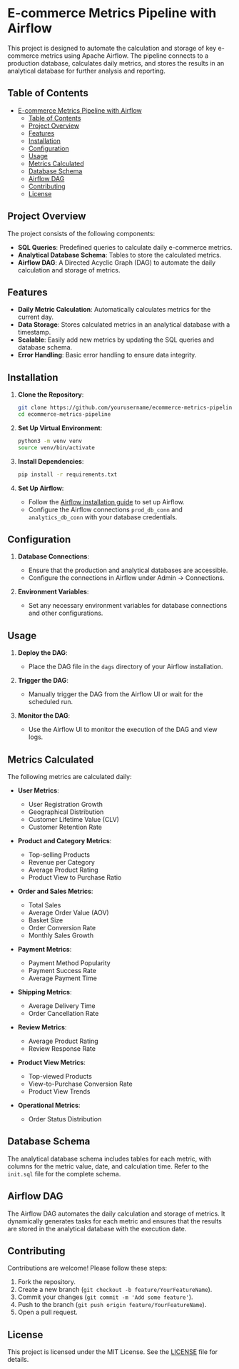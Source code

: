 # E-commerce Metrics Pipeline with Airflow

This project is designed to automate the calculation and storage of key e-commerce metrics using Apache Airflow. The pipeline connects to a production database, calculates daily metrics, and stores the results in an analytical database for further analysis and reporting.

## Table of Contents

- [E-commerce Metrics Pipeline with Airflow](#e-commerce-metrics-pipeline-with-airflow)
  - [Table of Contents](#table-of-contents)
  - [Project Overview](#project-overview)
  - [Features](#features)
  - [Installation](#installation)
  - [Configuration](#configuration)
  - [Usage](#usage)
  - [Metrics Calculated](#metrics-calculated)
  - [Database Schema](#database-schema)
  - [Airflow DAG](#airflow-dag)
  - [Contributing](#contributing)
  - [License](#license)

## Project Overview

The project consists of the following components:

- **SQL Queries**: Predefined queries to calculate daily e-commerce metrics.
- **Analytical Database Schema**: Tables to store the calculated metrics.
- **Airflow DAG**: A Directed Acyclic Graph (DAG) to automate the daily calculation and storage of metrics.

## Features

- **Daily Metric Calculation**: Automatically calculates metrics for the current day.
- **Data Storage**: Stores calculated metrics in an analytical database with a timestamp.
- **Scalable**: Easily add new metrics by updating the SQL queries and database schema.
- **Error Handling**: Basic error handling to ensure data integrity.

## Installation

1. **Clone the Repository**:
   ```bash
   git clone https://github.com/yourusername/ecommerce-metrics-pipeline.git
   cd ecommerce-metrics-pipeline
   ```

2. **Set Up Virtual Environment**:
   ```bash
   python3 -m venv venv
   source venv/bin/activate
   ```

3. **Install Dependencies**:
   ```bash
   pip install -r requirements.txt
   ```

4. **Set Up Airflow**:
   - Follow the [Airflow installation guide](https://airflow.apache.org/docs/apache-airflow/stable/installation.html) to set up Airflow.
   - Configure the Airflow connections `prod_db_conn` and `analytics_db_conn` with your database credentials.

## Configuration

1. **Database Connections**:
   - Ensure that the production and analytical databases are accessible.
   - Configure the connections in Airflow under Admin -> Connections.

2. **Environment Variables**:
   - Set any necessary environment variables for database connections and other configurations.

## Usage

1. **Deploy the DAG**:
   - Place the DAG file in the `dags` directory of your Airflow installation.

2. **Trigger the DAG**:
   - Manually trigger the DAG from the Airflow UI or wait for the scheduled run.

3. **Monitor the DAG**:
   - Use the Airflow UI to monitor the execution of the DAG and view logs.

## Metrics Calculated

The following metrics are calculated daily:

- **User Metrics**:
  - User Registration Growth
  - Geographical Distribution
  - Customer Lifetime Value (CLV)
  - Customer Retention Rate

- **Product and Category Metrics**:
  - Top-selling Products
  - Revenue per Category
  - Average Product Rating
  - Product View to Purchase Ratio

- **Order and Sales Metrics**:
  - Total Sales
  - Average Order Value (AOV)
  - Basket Size
  - Order Conversion Rate
  - Monthly Sales Growth

- **Payment Metrics**:
  - Payment Method Popularity
  - Payment Success Rate
  - Average Payment Time

- **Shipping Metrics**:
  - Average Delivery Time
  - Order Cancellation Rate

- **Review Metrics**:
  - Average Product Rating
  - Review Response Rate

- **Product View Metrics**:
  - Top-viewed Products
  - View-to-Purchase Conversion Rate
  - Product View Trends

- **Operational Metrics**:
  - Order Status Distribution

## Database Schema

The analytical database schema includes tables for each metric, with columns for the metric value, date, and calculation time. Refer to the `init.sql` file for the complete schema.

## Airflow DAG

The Airflow DAG automates the daily calculation and storage of metrics. It dynamically generates tasks for each metric and ensures that the results are stored in the analytical database with the execution date.

## Contributing

Contributions are welcome! Please follow these steps:

1. Fork the repository.
2. Create a new branch (`git checkout -b feature/YourFeatureName`).
3. Commit your changes (`git commit -m 'Add some feature'`).
4. Push to the branch (`git push origin feature/YourFeatureName`).
5. Open a pull request.

## License

This project is licensed under the MIT License. See the [LICENSE](LICENSE) file for details.

